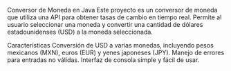 Conversor de Moneda en Java
Este proyecto es un conversor de moneda que utiliza una API para obtener tasas de cambio en tiempo real.
Permite al usuario seleccionar una moneda y convertir una cantidad de dólares estadounidenses (USD) a la moneda seleccionada.

Características
Conversión de USD a varias monedas, incluyendo pesos mexicanos (MXN), euros (EUR) y yenes japoneses (JPY).
Manejo de errores para entradas no válidas.
Interfaz de consola simple y fácil de usar.

